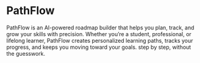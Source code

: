 # PathFlow
PathFlow is an AI-powered roadmap builder that helps you plan, track, and grow your skills with precision. Whether you’re a student, professional, or lifelong learner, PathFlow creates personalized learning paths, tracks your progress, and keeps you moving toward your goals. step by step, without the guesswork.
